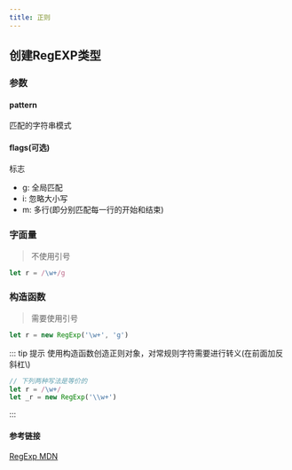 ```yaml
---
title: 正则
---
```


## 创建RegEXP类型

### 参数

#### pattern
匹配的字符串模式

#### flags(可选)
标志
  - g: 全局匹配
  - i: 忽略大小写
  - m: 多行(即分别匹配每一行的开始和结束)

### 字面量
> 不使用引号
```js
let r = /\w+/g
```
### 构造函数
> 需要使用引号
```js
let r = new RegExp('\w+', 'g')
```
::: tip 提示
使用构造函数创造正则对象，对常规则字符需要进行转义(在前面加反斜杠\\)
```js
// 下列两种写法是等价的
let r = /\w+/
let _r = new RegExp('\\w+')
```
:::

#### 参考链接
[RegExp MDN](https://developer.mozilla.org/zh-CN/docs/Web/JavaScript/Reference/Global_Objects/RegExp)